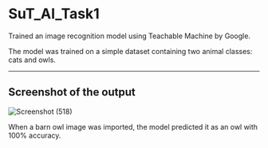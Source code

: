 # SuT_AI_Task1

Trained an image recognition model using Teachable Machine by Google.

The model was trained on a simple dataset containing two animal classes: cats and owls.

--------
## Screenshot of the output
![Screenshot (518)](https://github.com/user-attachments/assets/8839a0fa-c6ff-425f-a37e-5224b82820b0)


When a barn owl image was imported, the model predicted it as an owl with 100% accuracy.




